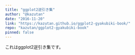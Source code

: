 ```yaml
---
title: "ggplot2逆引き集"
author: "@kazutan"
date: "2016-11-20"
link: "https://kazutan.github.io/ggplot2-gyakubiki-book/"
repo: "kazutan/ggplot2-gyakubiki-book"
pinned: false
---
```


これはggplot2逆引き集です。
